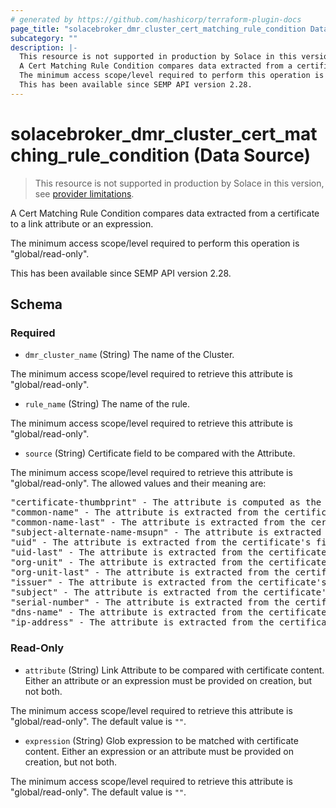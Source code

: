 ```yaml
---
# generated by https://github.com/hashicorp/terraform-plugin-docs
page_title: "solacebroker_dmr_cluster_cert_matching_rule_condition Data Source - solacebroker"
subcategory: ""
description: |-
  This resource is not supported in production by Solace in this version, see provider limitations.
  A Cert Matching Rule Condition compares data extracted from a certificate to a link attribute or an expression.
  The minimum access scope/level required to perform this operation is "global/read-only".
  This has been available since SEMP API version 2.28.
---
```


# solacebroker_dmr_cluster_cert_matching_rule_condition (Data Source)

> This resource is not supported in production by Solace in this version, see [provider limitations](https://registry.terraform.io/providers/solaceproducts/solacebrokerappliance/latest/docs#limitations).

A Cert Matching Rule Condition compares data extracted from a certificate to a link attribute or an expression.



The minimum access scope/level required to perform this operation is "global/read-only".

This has been available since SEMP API version 2.28.



<!-- schema generated by tfplugindocs -->
## Schema

### Required

- `dmr_cluster_name` (String) The name of the Cluster.

The minimum access scope/level required to retrieve this attribute is "global/read-only".
- `rule_name` (String) The name of the rule.

The minimum access scope/level required to retrieve this attribute is "global/read-only".
- `source` (String) Certificate field to be compared with the Attribute.

The minimum access scope/level required to retrieve this attribute is "global/read-only". The allowed values and their meaning are:

<pre>
"certificate-thumbprint" - The attribute is computed as the SHA-1 hash over the entire DER-encoded contents of the client certificate.
"common-name" - The attribute is extracted from the certificate's first instance of the Common Name attribute in the Subject DN.
"common-name-last" - The attribute is extracted from the certificate's last instance of the Common Name attribute in the Subject DN.
"subject-alternate-name-msupn" - The attribute is extracted from the certificate's Other Name type of the Subject Alternative Name and must have the msUPN signature.
"uid" - The attribute is extracted from the certificate's first instance of the User Identifier attribute in the Subject DN.
"uid-last" - The attribute is extracted from the certificate's last instance of the User Identifier attribute in the Subject DN.
"org-unit" - The attribute is extracted from the certificate's first instance of the Org Unit attribute in the Subject DN.
"org-unit-last" - The attribute is extracted from the certificate's last instance of the Org Unit attribute in the Subject DN.
"issuer" - The attribute is extracted from the certificate's Issuer DN.
"subject" - The attribute is extracted from the certificate's Subject DN.
"serial-number" - The attribute is extracted from the certificate's Serial Number.
"dns-name" - The attribute is extracted from the certificate's Subject Alt Name DNS Name.
"ip-address" - The attribute is extracted from the certificate's Subject Alt Name IP Address.
</pre>

### Read-Only

- `attribute` (String) Link Attribute to be compared with certificate content. Either an attribute or an expression must be provided on creation, but not both.

The minimum access scope/level required to retrieve this attribute is "global/read-only". The default value is `""`.
- `expression` (String) Glob expression to be matched with certificate content. Either an expression or an attribute must be provided on creation, but not both.

The minimum access scope/level required to retrieve this attribute is "global/read-only". The default value is `""`.
